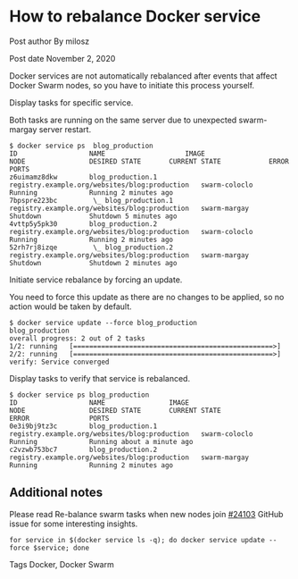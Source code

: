 # How to rebalance Docker service

Post author  By milosz

Post date November 2, 2020

Docker services are not automatically rebalanced after events that affect Docker Swarm nodes, so you have to initiate this process yourself.

Display tasks for specific service.

Both tasks are running on the same server due to unexpected swarm-margay server restart.

```shell
$ docker service ps  blog_production
ID                  NAME                    IMAGE                                           NODE                DESIRED STATE       CURRENT STATE            ERROR               PORTS
z6uimamz8dkw        blog_production.1       registry.example.org/websites/blog:production   swarm-coloclo       Running             Running 2 minutes ago                        
7bpspre223bc         \_ blog_production.1   registry.example.org/websites/blog:production   swarm-margay        Shutdown            Shutdown 5 minutes ago                       
4vttp5y5pk30        blog_production.2       registry.example.org/websites/blog:production   swarm-coloclo       Running             Running 2 minutes ago                        
52rh7rj8izqe         \_ blog_production.2   registry.example.org/websites/blog:production   swarm-margay        Shutdown            Shutdown 2 minutes ago    

```

Initiate service rebalance by forcing an update.

You need to force this update as there are no changes to be applied, so no action would be taken by default.

```shell
$ docker service update --force blog_production
blog_production
overall progress: 2 out of 2 tasks
1/2: running   [==================================================>]
2/2: running   [==================================================>]
verify: Service converged
```

Display tasks to verify that service is rebalanced.

```shell
$ docker service ps blog_production
ID                  NAME                IMAGE                                           NODE                DESIRED STATE       CURRENT STATE                ERROR               PORTS
0e3i9bj9tz3c        blog_production.1   registry.example.org/websites/blog:production   swarm-coloclo       Running             Running about a minute ago
c2vzwb753bc7        blog_production.2   registry.example.org/websites/blog:production   swarm-margay        Running             Running 2 minutes ago

```

## Additional notes

Please read Re-balance swarm tasks when new nodes join [#24103](https://github.com/moby/moby/issues/24103) GitHub issue for some interesting insights.

```shell
for service in $(docker service ls -q); do docker service update --force $service; done
```

Tags
Docker, Docker Swarm

